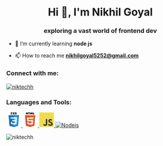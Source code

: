 <h1 align="center">Hi 👋, I'm Nikhil Goyal</h1>
<h3 align="center">exploring a vast world of frontend dev</h3>

- 🌱 I’m currently learning **node js**

- 📫 How to reach me **nikhilgoyal5252@gmail.com**

<h3 align="left">Connect with me:</h3>
<p align="left">
<a href="https://www.leetcode.com/niktechh" target="blank"><img align="center" src="https://raw.githubusercontent.com/rahuldkjain/github-profile-readme-generator/master/src/images/icons/Social/leet-code.svg" alt="niktechh" height="30" width="40" /></a>
</p>

<h3 align="left">Languages and Tools:</h3>
<p align="left"> <a href="https://www.w3schools.com/css/" target="_blank" rel="noreferrer"> <img src="https://raw.githubusercontent.com/devicons/devicon/master/icons/css3/css3-original-wordmark.svg" alt="css3" width="40" height="40"/> </a> <a href="https://www.w3.org/html/" target="_blank" rel="noreferrer"> <img src="https://raw.githubusercontent.com/devicons/devicon/master/icons/html5/html5-original-wordmark.svg" alt="html5" width="40" height="40"/> </a> <a href="https://developer.mozilla.org/en-US/docs/Web/JavaScript" target="_blank" rel="noreferrer"> <img src="https://raw.githubusercontent.com/devicons/devicon/master/icons/javascript/javascript-original.svg" alt="javascript" width="40" height="40"/> </a> <a href="https://nodejs.org/en" target="_blank" rel="noreferrer"> <img src="https://upload.wikimedia.org/wikipedia/commons/d/d9/Node.js_logo.svg" alt="Nodejs" width="40" height="40"/> </a> </p>

<p><img align="center" src="https://github-readme-stats.vercel.app/api/top-langs?username=niktechh&show_icons=true&locale=en&layout=compact" alt="niktechh" /></p>
